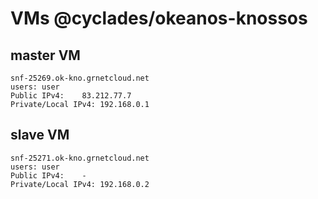 # VMs @cyclades/okeanos-knossos

## master VM
```
snf-25269.ok-kno.grnetcloud.net
users: user
Public IPv4:    83.212.77.7
Private/Local IPv4: 192.168.0.1
```

## slave VM
```
snf-25271.ok-kno.grnetcloud.net
users: user
Public IPv4:    -
Private/Local IPv4: 192.168.0.2
````